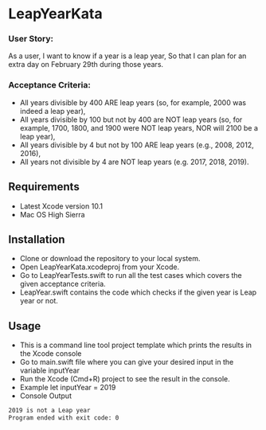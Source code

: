 # LeapYearKata

### User Story:

As a user, I want to know if a year is a leap year, So that I can plan for an extra day on February 29th during those years.

### Acceptance Criteria:

- All years divisible by 400 ARE leap years (so, for example, 2000 was indeed a leap year),
- All years divisible by 100 but not by 400 are NOT leap years (so, for example, 1700, 1800, and 1900 were NOT leap years, NOR will 2100 be a leap year),
- All years divisible by 4 but not by 100 ARE leap years (e.g., 2008, 2012, 2016),
- All years not divisible by 4 are NOT leap years (e.g. 2017, 2018, 2019).

## Requirements
- Latest Xcode version 10.1
- Mac OS High Sierra

## Installation
- Clone or download the repository to your local system.
- Open LeapYearKata.xcodeproj from your Xcode.
- Go to LeapYearTests.swift to run all the test cases which covers the given acceptance criteria.
- LeapYear.swift contains the code which checks if the given year is Leap year or not.

## Usage
- This is a command line tool project template which prints the results in the Xcode console
- Go to main.swift file where you can give your desired input  in the variable inputYear
- Run the Xcode (Cmd+R) project to see the result in the console.
- Example let inputYear = 2019
- Console Output

```bash
2019 is not a Leap year
Program ended with exit code: 0
```

